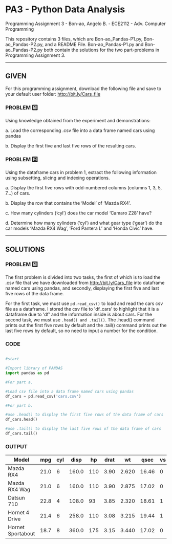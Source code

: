 # PA3 - Python Data Analysis
Programming Assignment 3 - Bon-ao, Angelo B. - ECE2112 - Adv. Computer Programming

This repository contains 3 files, which are Bon-ao_Pandas-P1.py, Bon-ao_Pandas-P2.py, and a README File. Bon-ao_Pandas-P1.py and Bon-ao_Pandas-P2.py both contain the solutions for the two part-problems in Programming Assignment 3.

---

## GIVEN 

For this programming assignment, download the following file and save to your default user folder: http://bit.ly/Cars_file

### PROBLEM 1️⃣

Using knowledge obtained from the experiment and demonstrations:

a. Load the corresponding .csv file into a data frame named cars using pandas

b. Display the first five and last five rows of the resulting cars.

### PROBLEM 2️⃣

Using the dataframe cars in problem 1, extract the following information using subsetting, slicing and
indexing operations.

a. Display the first five rows with odd-numbered columns (columns 1, 3, 5, 7...) of cars.

b. Display the row that contains the ‘Model’ of ‘Mazda RX4’.

c. How many cylinders (‘cyl’) does the car model ‘Camaro Z28’ have?

d. Determine how many cylinders (‘cyl’) and what gear type (‘gear’) do the car models ‘Mazda RX4 Wag’, ‘Ford Pantera L’ and ‘Honda Civic’ have.

---
## SOLUTIONS

### PROBLEM 1️⃣

The first problem is divided into two tasks, the first of which is to load the .csv file that we have downloaded from http://bit.ly/Cars_file into dataframe named cars using pandas, and secondly, displaying the first five and last five rows of the data frame.

For the first task, we must use ``` pd.read_csv() ``` to load and read the cars csv file as a dataframe. I stored the csv file to 'df_cars' to highlight that it is a dataframe due to 'df' and the information inside is about cars. For the second task, we must use ``` .head() and .tail() ```. The .head() command prints out the first five rows by default and the .tail() command prints out the last five rows by default, so no need to input a number for the condition.

### CODE
``` python

#start

#Import library of PANDAS
import pandas as pd

#For part a.

#Load csv file into a data frame named cars using pandas
df_cars = pd.read_csv('cars.csv')

#For part b.

#use .head() to display the first five rows of the data frame of cars
df_cars.head()

#use .tail() to display the last five rows of the data frame of cars
df_cars.tail()

```

### OUTPUT

| Model              | mpg  | cyl | disp  | hp   | drat | wt    | qsec  | vs | am | gear | carb |
|--------------------|------|-----|-------|------|------|-------|-------|----|----|------|------|
| Mazda RX4          | 21.0 |  6  | 160.0 | 110  | 3.90 | 2.620 | 16.46 |  0 |  1 |  4   |  4   |
| Mazda RX4 Wag      | 21.0 |  6  | 160.0 | 110  | 3.90 | 2.875 | 17.02 |  0 |  1 |  4   |  4   |
| Datsun 710         | 22.8 |  4  | 108.0 |  93  | 3.85 | 2.320 | 18.61 |  1 |  1 |  4   |  1   |
| Hornet 4 Drive     | 21.4 |  6  | 258.0 | 110  | 3.08 | 3.215 | 19.44 |  1 |  0 |  3   |  1   |
| Hornet Sportabout  | 18.7 |  8  | 360.0 | 175  | 3.15 | 3.440 | 17.02 |  0 |  0 |  3   |  2   |





